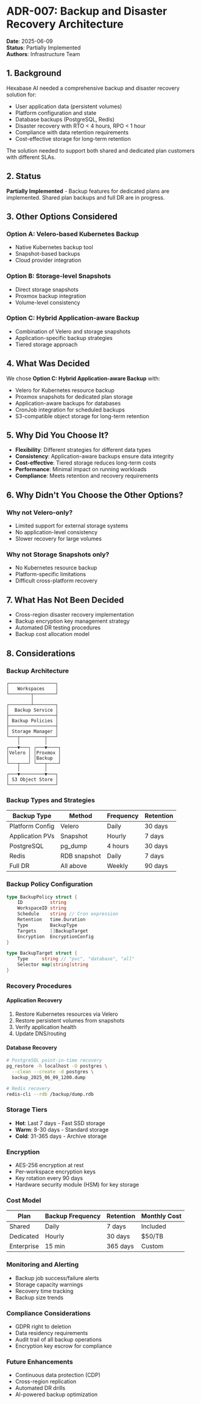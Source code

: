 # ADR-007: Backup and Disaster Recovery Architecture

**Date**: 2025-06-09  
**Status**: Partially Implemented  
**Authors**: Infrastructure Team

## 1. Background

Hexabase AI needed a comprehensive backup and disaster recovery solution for:
- User application data (persistent volumes)
- Platform configuration and state
- Database backups (PostgreSQL, Redis)
- Disaster recovery with RTO < 4 hours, RPO < 1 hour
- Compliance with data retention requirements
- Cost-effective storage for long-term retention

The solution needed to support both shared and dedicated plan customers with different SLAs.

## 2. Status

**Partially Implemented** - Backup features for dedicated plans are implemented. Shared plan backups and full DR are in progress.

## 3. Other Options Considered

### Option A: Velero-based Kubernetes Backup
- Native Kubernetes backup tool
- Snapshot-based backups
- Cloud provider integration

### Option B: Storage-level Snapshots
- Direct storage snapshots
- Proxmox backup integration
- Volume-level consistency

### Option C: Hybrid Application-aware Backup
- Combination of Velero and storage snapshots
- Application-specific backup strategies
- Tiered storage approach

## 4. What Was Decided

We chose **Option C: Hybrid Application-aware Backup** with:
- Velero for Kubernetes resource backup
- Proxmox snapshots for dedicated plan storage
- Application-aware backups for databases
- CronJob integration for scheduled backups
- S3-compatible object storage for long-term retention

## 5. Why Did You Choose It?

- **Flexibility**: Different strategies for different data types
- **Consistency**: Application-aware backups ensure data integrity
- **Cost-effective**: Tiered storage reduces long-term costs
- **Performance**: Minimal impact on running workloads
- **Compliance**: Meets retention and recovery requirements

## 6. Why Didn't You Choose the Other Options?

### Why not Velero-only?
- Limited support for external storage systems
- No application-level consistency
- Slower recovery for large volumes

### Why not Storage Snapshots only?
- No Kubernetes resource backup
- Platform-specific limitations
- Difficult cross-platform recovery

## 7. What Has Not Been Decided

- Cross-region disaster recovery implementation
- Backup encryption key management strategy
- Automated DR testing procedures
- Backup cost allocation model

## 8. Considerations

### Backup Architecture
```
┌─────────────────┐
│   Workspaces    │
└────────┬────────┘
         │
┌────────┴────────┐
│  Backup Service │
├─────────────────┤
│ Backup Policies │
├─────────────────┤
│ Storage Manager │
└───┬─────────┬───┘
    │         │
┌───▼───┐ ┌───▼────┐
│Velero │ │Proxmox │
│       │ │Backup  │
└───┬───┘ └───┬────┘
    │         │
┌───▼─────────▼───┐
│ S3 Object Store │
└─────────────────┘
```

### Backup Types and Strategies

| Backup Type | Method | Frequency | Retention |
|-------------|--------|-----------|-----------|
| Platform Config | Velero | Daily | 30 days |
| Application PVs | Snapshot | Hourly | 7 days |
| PostgreSQL | pg_dump | 4 hours | 30 days |
| Redis | RDB snapshot | Daily | 7 days |
| Full DR | All above | Weekly | 90 days |

### Backup Policy Configuration
```go
type BackupPolicy struct {
    ID          string
    WorkspaceID string
    Schedule    string // Cron expression
    Retention   time.Duration
    Type        BackupType
    Targets     []BackupTarget
    Encryption  EncryptionConfig
}

type BackupTarget struct {
    Type     string // "pvc", "database", "all"
    Selector map[string]string
}
```

### Recovery Procedures

#### Application Recovery
1. Restore Kubernetes resources via Velero
2. Restore persistent volumes from snapshots
3. Verify application health
4. Update DNS/routing

#### Database Recovery
```bash
# PostgreSQL point-in-time recovery
pg_restore -h localhost -U postgres \
  --clean --create -d postgres \
  backup_2025_06_09_1200.dump

# Redis recovery
redis-cli --rdb /backup/dump.rdb
```

### Storage Tiers
- **Hot**: Last 7 days - Fast SSD storage
- **Warm**: 8-30 days - Standard storage
- **Cold**: 31-365 days - Archive storage

### Encryption
- AES-256 encryption at rest
- Per-workspace encryption keys
- Key rotation every 90 days
- Hardware security module (HSM) for key storage

### Cost Model
| Plan | Backup Frequency | Retention | Monthly Cost |
|------|-----------------|-----------|--------------|
| Shared | Daily | 7 days | Included |
| Dedicated | Hourly | 30 days | $50/TB |
| Enterprise | 15 min | 365 days | Custom |

### Monitoring and Alerting
- Backup job success/failure alerts
- Storage capacity warnings
- Recovery time tracking
- Backup size trends

### Compliance Considerations
- GDPR right to deletion
- Data residency requirements
- Audit trail of all backup operations
- Encryption key escrow for compliance

### Future Enhancements
- Continuous data protection (CDP)
- Cross-region replication
- Automated DR drills
- AI-powered backup optimization
